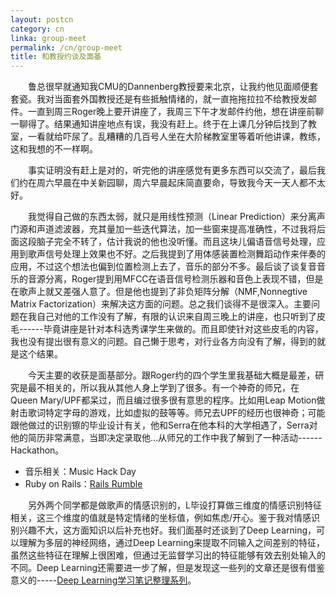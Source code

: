 ```yaml
---
layout: postcn
category: cn
linka: group-meet
permalink: /cn/group-meet
title: 和教授约谈及面基
---
```


&#8195;&#8195;鲁总很早就通知我CMU的Dannenberg教授要来北京，让我约他见面顺便套套瓷。我对当面套外国教授还是有些抵触情绪的，就一直拖拖拉拉不给教授发邮件。一直到周三Roger晚上要开讲座了，我周三下午才发邮件约他，想在讲座前聊一聊得了。结果通知讲座地点有误，我没有赶上。终于在上课几分钟后找到了教室，一看就给吓尿了。乱糟糟的几百号人坐在大阶梯教室里等着听他讲课，教练，这和我想的不一样啊。

&#8195;&#8195;事实证明没有赶上是对的，听完他的讲座感觉有更多东西可以交流了，最后我们约在周六早晨在中关新园聊，周六早晨起床简直要命，导致我今天一天人都不太好。

&#8195;&#8195;我觉得自己做的东西太弱，就只是用线性预测（Linear Prediction）来分离声门源和声道滤波器，充其量加一些迭代算法，加一些窗来提高准确性，不过我将后面这段脑子完全不转了，估计我说的他也没听懂。而且这块儿偏语音信号处理，应用到歌声信号处理上效果也不好。之后我提到了用体感装置检测舞蹈动作来伴奏的应用，不过这个想法也偏到位置检测上去了，音乐的部分不多。最后谈了谈复音音乐的音源分离，Roger提到用MFCC在语音信号检测乐器和音色上表现不错，但是在歌声上就又差强人意了。但是他也提到了非负矩阵分解（NMF,Nonnegtive Matrix Factorization）来解决这方面的问题。总之我们谈得不是很深入。主要问题在我自己对他的工作没有了解，有限的认识来自周三晚上的讲座，也只听到了皮毛------毕竟讲座是针对本科选秀课学生来做的。而且即使针对这些皮毛的内容，我也没有提出很有意义的问题。自己懒于思考，对行业各方向没有了解，得到的就是这个结果。

&#8195;&#8195;今天主要的收获是面基部分。跟Roger约的四个学生里我基础大概是最差，研究是最不相关的，所以我从其他人身上学到了很多。有一个神奇的师兄，在Queen Mary/UPF都呆过，而且编过很多很有意思的程序。比如用Leap Motion做射击歌词特定字母的游戏，比如虚拟的鼓等等。师兄去UPF的经历也很神奇；可能跟他做过的识别镲的毕业设计有关，他和Serra在他本科的大学相遇了，Serra对他的简历非常满意，当即决定录取他...从师兄的工作中我了解到了一种活动------Hackathon。

- 音乐相关：Music Hack Day
- Ruby on Rails：[Rails Rumble](http://musicianguide.cn/inventory-2013-rails-rumble-match-in-the-twelve-models-excellent-music-applications/)

&#8195;&#8195;另外两个同学都是做歌声的情感识别的，L毕设打算做三维度的情感识别特征相关，这三个维度的值就是特定情绪的坐标值，例如焦虑/开心。鉴于我对情感识别兴趣不大，这方面知识以后补充也好。我们面基时还谈到了Deep Learning，可以理解为多层的神经网络，通过Deep Learning来提取不同输入之间差别的特征，虽然这些特征在理解上很困难，但通过无监督学习出的特征能够有效去别处输入的不同。Deep Learning还需要进一步了解，但是发现这一些列的文章还是很有借鉴意义的-----[Deep Learning学习笔记整理系列](http://blog.csdn.net/zouxy09/article/details/8775360)。
